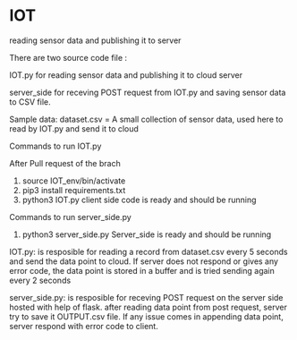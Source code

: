 # IOT
reading sensor data and publishing it to server

There are two source code file :

IOT.py for reading sensor data and publishing it to cloud server 

server_side for receving POST request from IOT.py and saving sensor data to CSV file.

Sample data:
dataset.csv = A small collection of sensor data, used here to read by IOT.py and send it to cloud

Commands to run IOT.py

After Pull request of the brach
1. source IOT_env/bin/activate
2. pip3 install requirements.txt
3. python3 IOT.py
client side code is ready and should be running

Commands to run server_side.py

1. python3 server_side.py
Server_side is ready and should be running


IOT.py:
is resposible for reading a record from dataset.csv every 5 seconds and send the data point to cloud. If server does not respond or gives any error code, the data point is stored in a buffer and is tried sending again every 2 seconds

server_side.py:
is resposible for receving POST request on the server side hosted with help of flask. after reading data point from post request, server try to save it OUTPUT.csv file. If any issue comes in appending data point, server respond with error code to client.



